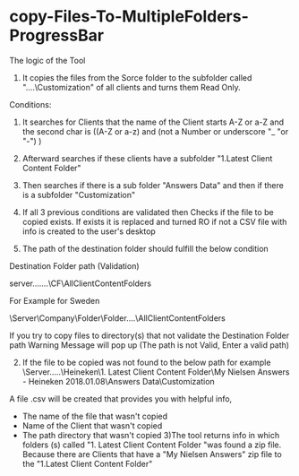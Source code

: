 # copy-Files-To-MultipleFolders-ProgressBar

The logic of the Tool

1) It copies the files from the Sorce folder to the subfolder called "....\Customization" of all clients and turns them Read Only.

Conditions:

1) It searches for Clients that the name of the Client starts A-Z or a-Z and the second char is ((A-Z or a-z) and (not a Number or underscore "_ "or "-") )

2) Afterward searches if these clients have a subfolder "1.Latest Client Content Folder"

3) Then searches if there is a sub folder "Answers Data" and then if there is a subfolder "Customization"

4) If all 3 previous conditions are validated then Checks if the file to be copied exists. If exists it is replaced and turned RO if not a CSV file with info is created to the user's desktop

5) The path of the destination folder should fulfill the below condition

Destination Folder path (Validation)

server\.......\CF\AllClientContentFolders

For Example for Sweden

\\Server\Company\Folder\Folder\....\AllClientContentFolders

If you try to copy files to directory(s) that not validate the  Destination Folder path Warning Message will pop up (The path is not Valid, Enter a valid path)

2) If the file to be copied was not found to the below path for example
\\Server\.....\Heineken\1. Latest Client Content Folder\My Nielsen Answers - Heineken 2018.01.08\Answers Data\Customization

A file .csv will be created that provides you with helpful info,
 - The name of the file that wasn't copied
 - Name of the Client that wasn't copied
 - The path directory that wasn't copied
3)The tool returns info in which folders (s) called  "1. Latest Client Content Folder "was found a zip file.
Because there are Clients that have a "My Nielsen Answers" zip file to the "1.Latest Client Content Folder"